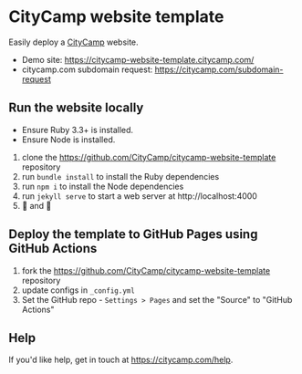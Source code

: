 # CityCamp website template

Easily deploy a [CityCamp](https://citycamp.com) website.

* Demo site: https://citycamp-website-template.citycamp.com/
* citycamp.com subdomain request: https://citycamp.com/subdomain-request

## Run the website locally

* Ensure Ruby 3.3+ is installed.
* Ensure Node is installed.

1. clone the https://github.com/CityCamp/citycamp-website-template repository
1. run `bundle install` to install the Ruby dependencies
1. run `npm i` to install the Node dependencies
1. run `jekyll serve` to start a web server at http://localhost:4000
1. 🔨 and 🚢

## Deploy the template to GitHub Pages using GitHub Actions

1. fork the https://github.com/CityCamp/citycamp-website-template repository
1. update configs in `_config.yml`
1. Set the GitHub repo - `Settings > Pages` and set the "Source" to "GitHub Actions"

## Help

If you'd like help, get in touch at https://citycamp.com/help.
